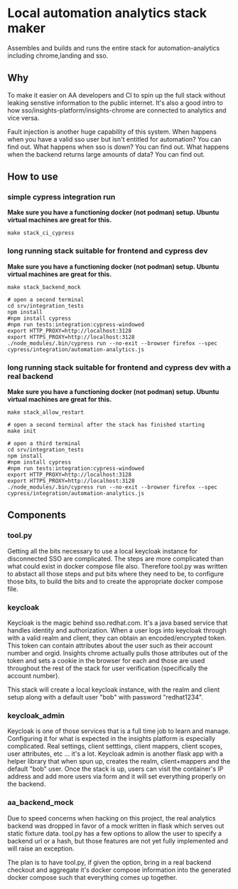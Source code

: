 # Local automation analytics stack maker

Assembles and builds and runs the entire stack for automation-analytics including chrome,landing and sso.

## Why

To make it easier on AA developers and CI to spin up the full stack without leaking senstive information
to the public internet. It's also a good intro to how sso/insights-platform/insights-chrome are connected
to analytics and vice versa.

Fault injection is another huge capability of this system. When happens when you have a valid sso user but isn't
entitled for automation? You can find out. What happens when sso is down? You can find out. What happens when 
the backend returns large amounts of data? You can find out.

## How to use

### simple cypress integration run

**Make sure you have a functioning docker (not podman) setup. Ubuntu virtual machines are great for this.**

    make stack_ci_cypress

### long running stack suitable for frontend and cypress dev

**Make sure you have a functioning docker (not podman) setup. Ubuntu virtual machines are great for this.**

    make stack_backend_mock

    # open a second terminal
    cd srv/integration_tests
    npm install
    #npm install cypress
    #npm run tests:integration:cypress-windowed
    export HTTP_PROXY=http://localhost:3128
    export HTTPS_PROXY=http://localhost:3128
    ./node_modules/.bin/cypress run --no-exit --browser firefox --spec cypress/integration/automation-analytics.js

### long running stack suitable for frontend and cypress dev with a real backend

**Make sure you have a functioning docker (not podman) setup. Ubuntu virtual machines are great for this.**

    make stack_allow_restart

    # open a second terminal after the stack has finished starting
    make init

    # open a third terminal
    cd srv/integration_tests
    npm install
    #npm install cypress
    #npm run tests:integration:cypress-windowed
    export HTTP_PROXY=http://localhost:3128
    export HTTPS_PROXY=http://localhost:3128
    ./node_modules/.bin/cypress run --no-exit --browser firefox --spec cypress/integration/automation-analytics.js

## Components

### tool.py

Getting all the bits necessary to use a local keycloak instance for disconnected SSO are complicated. The steps are
more complicated than what could exist in docker compose file also. Therefore tool.py was written to abstact all those
steps and put bits where they need to be, to configure those bits, to build the bits and to create the appropriate
docker compose file.

### keycloak

Keycloak is the magic behind sso.redhat.com. It's a java based service that handles identity and authorization.
When a user logs into keycloak through with a valid realm and client, they can obtain an encoded/encrypted token.
This token can contain attributes about the user such as their account number and orgid. Insights chrome actually
pulls those attributes out of the token and sets a cookie in the browser for each and those are used throughout
the rest of the stack for user verification (specifically the account number).

This stack will create a local keycloak instance, with the realm and client setup along with a default user "bob"
with password "redhat1234".

### keycloak_admin

Keycloak is one of those services that is a full time job to learn and manage. Configuring it for what is expected
in the insights platform is especially complicated. Real settings, client setttings, client mappers, client scopes,
user attributes, etc ... it's a lot. Keycloak admin is another flask app with a helper library that when spun up,
creates the realm, client+mappers and the default "bob" user. Once the stack is up, users can visit the container's
IP address and add more users via form and it will set everything properly on the backend.

### aa_backend_mock

Due to speed concerns when hacking on this project, the real analytics backend was dropped in favor of a mock written
in flask which serves out static fixture data. tool.py has a few options to allow the user to specify a backend url
or a hash, but those features are not yet fully implemented and will raise an exception.

The plan is to have tool.py, if given the option, bring in a real backend checkout and aggregate it's docker compose
information into the generated docker compose such that everything comes up together.


